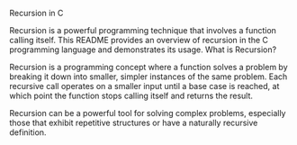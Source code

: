 Recursion in C

Recursion is a powerful programming technique that involves a function calling itself. This README provides an overview of recursion in the C programming language and demonstrates its usage.
What is Recursion?

Recursion is a programming concept where a function solves a problem by breaking it down into smaller, simpler instances of the same problem. Each recursive call operates on a smaller input until a base case is reached, at which point the function stops calling itself and returns the result.

Recursion can be a powerful tool for solving complex problems, especially those that exhibit repetitive structures or have a naturally recursive definition.
